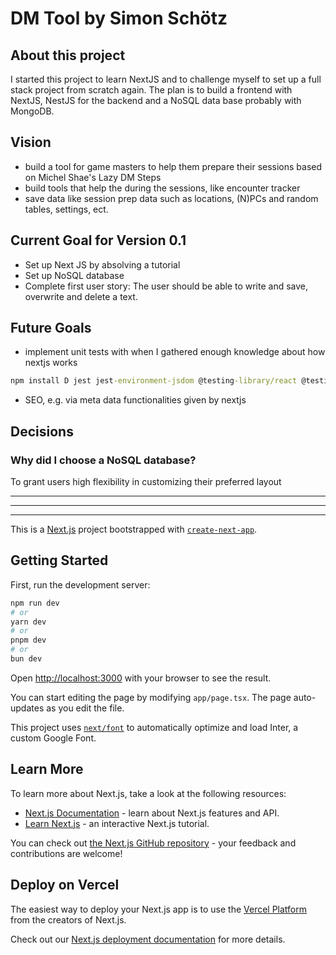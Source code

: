 # DM Tool by Simon Schötz

## About this project

I started this project to learn NextJS and to challenge myself to set up a full stack project from scratch again.
The plan is to build a frontend with NextJS, NestJS for the backend and a NoSQL data base probably with MongoDB.

## Vision

- build a tool for game masters to help them prepare their sessions based on Michel Shae's Lazy DM Steps
- build tools that help the during the sessions, like encounter tracker
- save data like session prep data such as locations, (N)PCs and random tables, settings, ect.

## Current Goal for Version 0.1

- Set up Next JS by absolving a tutorial
- Set up NoSQL database
- Complete first user story: The user should be able to write and save, overwrite and delete a text.

## Future Goals

- implement unit tests with when I gathered enough knowledge about how nextjs works

```cmd
npm install D jest jest-environment-jsdom @testing-library/react @testing-library/jest-dom
```

- SEO, e.g. via meta data functionalities given by nextjs

## Decisions

### Why did I choose a NoSQL database?

To grant users high flexibility in customizing their preferred layout

---

---

---

This is a [Next.js](https://nextjs.org/) project bootstrapped with [`create-next-app`](https://github.com/vercel/next.js/tree/canary/packages/create-next-app).

## Getting Started

First, run the development server:

```bash
npm run dev
# or
yarn dev
# or
pnpm dev
# or
bun dev
```

Open [http://localhost:3000](http://localhost:3000) with your browser to see the result.

You can start editing the page by modifying `app/page.tsx`. The page auto-updates as you edit the file.

This project uses [`next/font`](https://nextjs.org/docs/basic-features/font-optimization) to automatically optimize and load Inter, a custom Google Font.

## Learn More

To learn more about Next.js, take a look at the following resources:

- [Next.js Documentation](https://nextjs.org/docs) - learn about Next.js features and API.
- [Learn Next.js](https://nextjs.org/learn) - an interactive Next.js tutorial.

You can check out [the Next.js GitHub repository](https://github.com/vercel/next.js/) - your feedback and contributions are welcome!

## Deploy on Vercel

The easiest way to deploy your Next.js app is to use the [Vercel Platform](https://vercel.com/new?utm_medium=default-template&filter=next.js&utm_source=create-next-app&utm_campaign=create-next-app-readme) from the creators of Next.js.

Check out our [Next.js deployment documentation](https://nextjs.org/docs/deployment) for more details.
